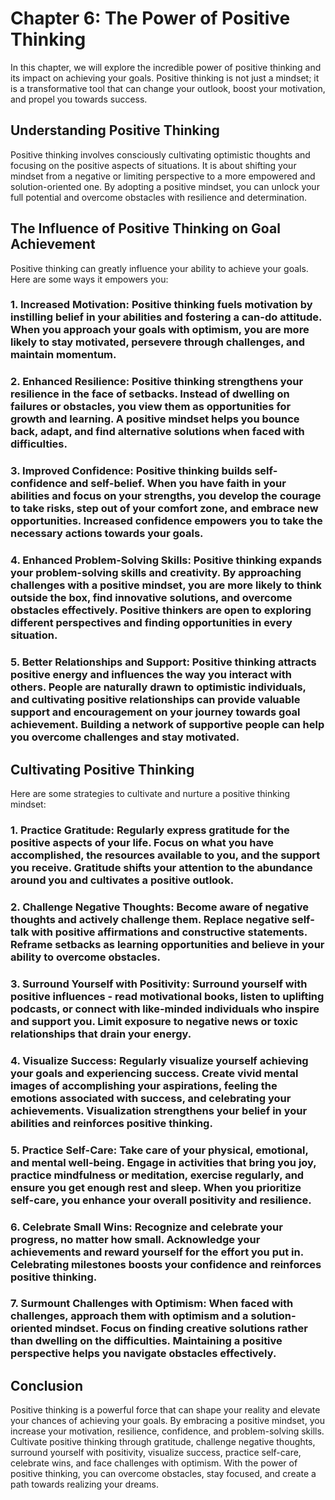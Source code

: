 Chapter 6: The Power of Positive Thinking
=========================================

In this chapter, we will explore the incredible power of positive thinking and its impact on achieving your goals. Positive thinking is not just a mindset; it is a transformative tool that can change your outlook, boost your motivation, and propel you towards success.

**Understanding Positive Thinking**
-----------------------------------

Positive thinking involves consciously cultivating optimistic thoughts and focusing on the positive aspects of situations. It is about shifting your mindset from a negative or limiting perspective to a more empowered and solution-oriented one. By adopting a positive mindset, you can unlock your full potential and overcome obstacles with resilience and determination.

**The Influence of Positive Thinking on Goal Achievement**
----------------------------------------------------------

Positive thinking can greatly influence your ability to achieve your goals. Here are some ways it empowers you:

### 1. **Increased Motivation**: Positive thinking fuels motivation by instilling belief in your abilities and fostering a can-do attitude. When you approach your goals with optimism, you are more likely to stay motivated, persevere through challenges, and maintain momentum.

### 2. **Enhanced Resilience**: Positive thinking strengthens your resilience in the face of setbacks. Instead of dwelling on failures or obstacles, you view them as opportunities for growth and learning. A positive mindset helps you bounce back, adapt, and find alternative solutions when faced with difficulties.

### 3. **Improved Confidence**: Positive thinking builds self-confidence and self-belief. When you have faith in your abilities and focus on your strengths, you develop the courage to take risks, step out of your comfort zone, and embrace new opportunities. Increased confidence empowers you to take the necessary actions towards your goals.

### 4. **Enhanced Problem-Solving Skills**: Positive thinking expands your problem-solving skills and creativity. By approaching challenges with a positive mindset, you are more likely to think outside the box, find innovative solutions, and overcome obstacles effectively. Positive thinkers are open to exploring different perspectives and finding opportunities in every situation.

### 5. **Better Relationships and Support**: Positive thinking attracts positive energy and influences the way you interact with others. People are naturally drawn to optimistic individuals, and cultivating positive relationships can provide valuable support and encouragement on your journey towards goal achievement. Building a network of supportive people can help you overcome challenges and stay motivated.

**Cultivating Positive Thinking**
---------------------------------

Here are some strategies to cultivate and nurture a positive thinking mindset:

### 1. **Practice Gratitude**: Regularly express gratitude for the positive aspects of your life. Focus on what you have accomplished, the resources available to you, and the support you receive. Gratitude shifts your attention to the abundance around you and cultivates a positive outlook.

### 2. **Challenge Negative Thoughts**: Become aware of negative thoughts and actively challenge them. Replace negative self-talk with positive affirmations and constructive statements. Reframe setbacks as learning opportunities and believe in your ability to overcome obstacles.

### 3. **Surround Yourself with Positivity**: Surround yourself with positive influences - read motivational books, listen to uplifting podcasts, or connect with like-minded individuals who inspire and support you. Limit exposure to negative news or toxic relationships that drain your energy.

### 4. **Visualize Success**: Regularly visualize yourself achieving your goals and experiencing success. Create vivid mental images of accomplishing your aspirations, feeling the emotions associated with success, and celebrating your achievements. Visualization strengthens your belief in your abilities and reinforces positive thinking.

### 5. **Practice Self-Care**: Take care of your physical, emotional, and mental well-being. Engage in activities that bring you joy, practice mindfulness or meditation, exercise regularly, and ensure you get enough rest and sleep. When you prioritize self-care, you enhance your overall positivity and resilience.

### 6. **Celebrate Small Wins**: Recognize and celebrate your progress, no matter how small. Acknowledge your achievements and reward yourself for the effort you put in. Celebrating milestones boosts your confidence and reinforces positive thinking.

### 7. **Surmount Challenges with Optimism**: When faced with challenges, approach them with optimism and a solution-oriented mindset. Focus on finding creative solutions rather than dwelling on the difficulties. Maintaining a positive perspective helps you navigate obstacles effectively.

Conclusion
----------

Positive thinking is a powerful force that can shape your reality and elevate your chances of achieving your goals. By embracing a positive mindset, you increase your motivation, resilience, confidence, and problem-solving skills. Cultivate positive thinking through gratitude, challenge negative thoughts, surround yourself with positivity, visualize success, practice self-care, celebrate wins, and face challenges with optimism. With the power of positive thinking, you can overcome obstacles, stay focused, and create a path towards realizing your dreams.
